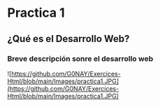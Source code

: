 # Practica 1 
## ¿Qué es el Desarrollo Web?
### Breve descripción sonre el desarrollo web
![https://github.com/G0NAY/Exercices-Html/blob/main/Images/practica1.JPG](https://github.com/G0NAY/Exercices-Html/blob/main/Images/practica1.JPG)
